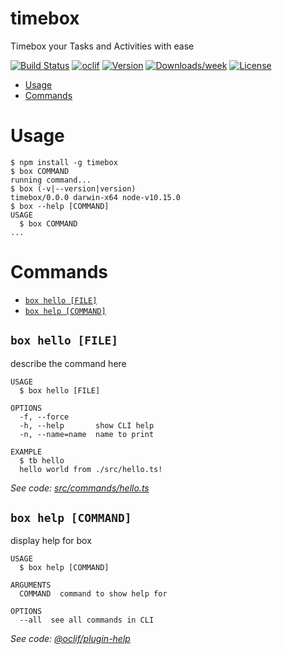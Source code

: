 timebox
=======

Timebox your Tasks and Activities with ease

[![Build Status](https://travis-ci.com/kutzilla/timebox.svg?branch=master)](https://travis-ci.com/kutzilla/timebox)
[![oclif](https://img.shields.io/badge/cli-oclif-brightgreen.svg)](https://oclif.io)
[![Version](https://img.shields.io/npm/v/timebox.svg)](https://npmjs.org/package/timebox)
[![Downloads/week](https://img.shields.io/npm/dw/timebox.svg)](https://npmjs.org/package/timebox)
[![License](https://img.shields.io/npm/l/timebox.svg)](https://github.com/kutzilla/timebox/blob/master/package.json)

<!-- toc -->
* [Usage](#usage)
* [Commands](#commands)
<!-- tocstop -->
# Usage
<!-- usage -->
```sh-session
$ npm install -g timebox
$ box COMMAND
running command...
$ box (-v|--version|version)
timebox/0.0.0 darwin-x64 node-v10.15.0
$ box --help [COMMAND]
USAGE
  $ box COMMAND
...
```
<!-- usagestop -->
# Commands
<!-- commands -->
* [`box hello [FILE]`](#box-hello-file)
* [`box help [COMMAND]`](#box-help-command)

## `box hello [FILE]`

describe the command here

```
USAGE
  $ box hello [FILE]

OPTIONS
  -f, --force
  -h, --help       show CLI help
  -n, --name=name  name to print

EXAMPLE
  $ tb hello
  hello world from ./src/hello.ts!
```

_See code: [src/commands/hello.ts](https://github.com/kutzilla/timebox/blob/v0.0.0/src/commands/hello.ts)_

## `box help [COMMAND]`

display help for box

```
USAGE
  $ box help [COMMAND]

ARGUMENTS
  COMMAND  command to show help for

OPTIONS
  --all  see all commands in CLI
```

_See code: [@oclif/plugin-help](https://github.com/oclif/plugin-help/blob/v2.2.3/src/commands/help.ts)_
<!-- commandsstop -->

